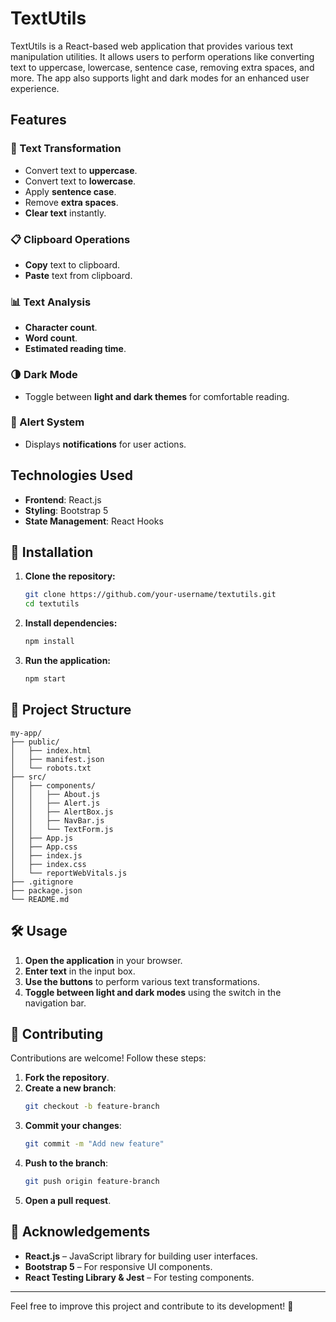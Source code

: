 # TextUtils

TextUtils is a React-based web application that provides various text manipulation utilities. It allows users to perform operations like converting text to uppercase, lowercase, sentence case, removing extra spaces, and more. The app also supports light and dark modes for an enhanced user experience.

## Features

### 📝 Text Transformation
- Convert text to **uppercase**.
- Convert text to **lowercase**.
- Apply **sentence case**.
- Remove **extra spaces**.
- **Clear text** instantly.

### 📋 Clipboard Operations
- **Copy** text to clipboard.
- **Paste** text from clipboard.

### 📊 Text Analysis
- **Character count**.
- **Word count**.
- **Estimated reading time**.

### 🌗 Dark Mode
- Toggle between **light and dark themes** for comfortable reading.

### 🔔 Alert System
- Displays **notifications** for user actions.

## Technologies Used

- **Frontend**: React.js
- **Styling**: Bootstrap 5
- **State Management**: React Hooks

## 🚀 Installation

1. **Clone the repository:**
   ```bash
   git clone https://github.com/your-username/textutils.git
   cd textutils
   ```

2. **Install dependencies:**
   ```bash
   npm install
   ```

3. **Run the application:**
   ```bash
   npm start
   ```

## 📂 Project Structure

```
my-app/
├── public/
│   ├── index.html
│   ├── manifest.json
│   └── robots.txt
├── src/
│   ├── components/
│   │   ├── About.js
│   │   ├── Alert.js
│   │   ├── AlertBox.js
│   │   ├── NavBar.js
│   │   └── TextForm.js
│   ├── App.js
│   ├── App.css
│   ├── index.js
│   ├── index.css
│   └── reportWebVitals.js
├── .gitignore
├── package.json
└── README.md
```

## 🛠 Usage

1. **Open the application** in your browser.
2. **Enter text** in the input box.
3. **Use the buttons** to perform various text transformations.
4. **Toggle between light and dark modes** using the switch in the navigation bar.

## 🤝 Contributing

Contributions are welcome! Follow these steps:

1. **Fork the repository**.
2. **Create a new branch**:
   ```bash
   git checkout -b feature-branch
   ```
3. **Commit your changes**:
   ```bash
   git commit -m "Add new feature"
   ```
4. **Push to the branch**:
   ```bash
   git push origin feature-branch
   ```
5. **Open a pull request**.

## 🙌 Acknowledgements

- **React.js** – JavaScript library for building user interfaces.
- **Bootstrap 5** – For responsive UI components.
- **React Testing Library & Jest** – For testing components.

---

Feel free to improve this project and contribute to its development! 🚀

